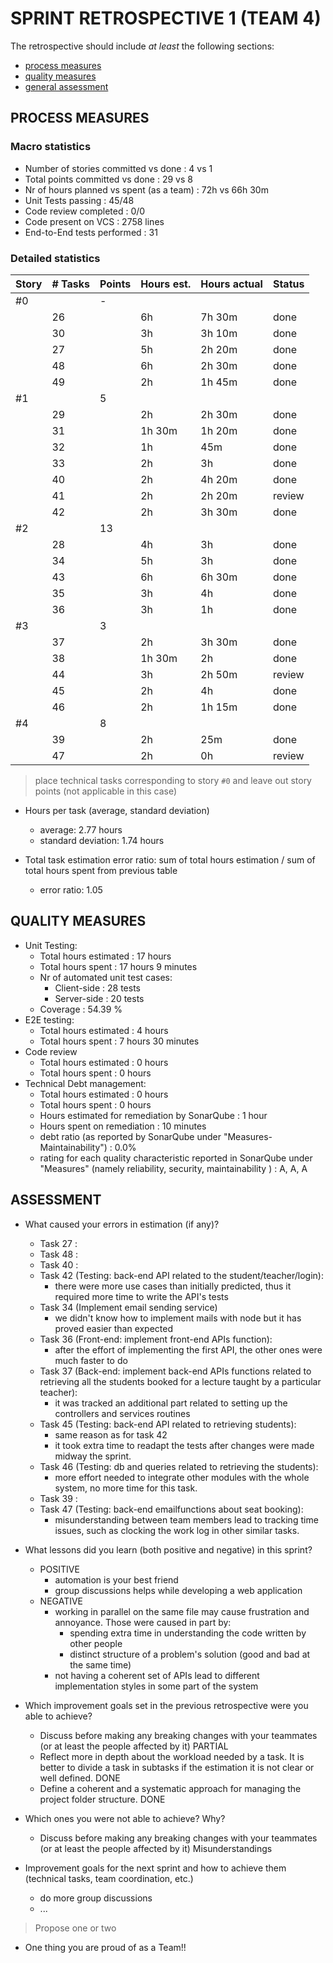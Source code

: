 SPRINT RETROSPECTIVE 1 (TEAM 4)
=====================================

The retrospective should include _at least_ the following
sections:

- [process measures](#process-measures)
- [quality measures](#quality-measures)
- [general assessment](#assessment)

## PROCESS MEASURES 

### Macro statistics

- Number of stories committed vs done : 4 vs 1
- Total points committed vs done : 29 vs 8
- Nr of hours planned vs spent (as a team) : 72h vs 66h 30m
- Unit Tests passing : 45/48
- Code review completed : 0/0
- Code present on VCS : 2758 lines
- End-to-End tests performed : 31

### Detailed statistics

| Story  | # Tasks | Points | Hours est. | Hours actual | Status |
|--------|---------|--------|------------|--------------|--------|
| #0   |         |    -   |            |              |        |
| | 26 | | 6h | 7h 30m | done   | 
| | 30 | | 3h | 3h 10m | done   |
| | 27 | | 5h | 2h 20m | done   |
| | 48 | | 6h | 2h 30m | done   |
| | 49 | | 2h | 1h 45m | done   |
| #1 | | 5  |        |      | |
| | 29 | | 2h | 2h 30m | done | 
| | 31 | | 1h 30m | 1h 20m | done | 
| | 32 | | 1h | 45m    | done   | 
| | 33 | | 2h | 3h     | done   | 
| | 40 | | 2h | 4h 20m | done   | 
| | 41 | | 2h | 2h 20m | review | 
| | 42 | | 2h | 3h 30m | done | 
| #2 | | 13 | | | |
| | 28 | | 4h | 3h     | done | 
| | 34 | | 5h | 3h     | done | 
| | 43 | | 6h | 6h 30m | done | 
| | 35 | | 3h | 4h     | done | 
| | 36 | | 3h | 1h     | done | 
| #3 | | 3 | | |     |
| | 37 | | 2h | 3h 30m | done |
| | 38 | | 1h 30m | 2h | done |
| | 44 | | 3h | 2h 50m | review |
| | 45 | | 2h | 4h     | done |
| | 46 | | 2h | 1h 15m | done |
| #4 | | 8 | | | |
| | 39 | | 2h | 25m    | done |
| | 47 | | 2h | 0h     | review |

> place technical tasks corresponding to story `#0` and leave out story points (not applicable in this case)

- Hours per task (average, standard deviation)
  - average: 2.77 hours
  - standard deviation: 1.74 hours 

- Total task estimation error ratio: sum of total hours estimation / sum of total hours spent from previous table
  - error ratio: 1.05 

## QUALITY MEASURES 

- Unit Testing:
  - Total hours estimated : 17 hours
  - Total hours spent : 17 hours 9 minutes
  - Nr of automated unit test cases:
    - Client-side : 28 tests
    - Server-side : 20 tests
  - Coverage : 54.39 %
- E2E testing:
  - Total hours estimated : 4 hours
  - Total hours spent : 7 hours 30 minutes
- Code review 
  - Total hours estimated : 0 hours
  - Total hours spent : 0 hours
- Technical Debt management:
  - Total hours estimated : 0 hours
  - Total hours spent : 0 hours
  - Hours estimated for remediation by SonarQube : 1 hour
  - Hours spent on remediation : 10 minutes
  - debt ratio (as reported by SonarQube under "Measures-Maintainability") : 0.0%
  - rating for each quality characteristic reported in SonarQube under "Measures" (namely reliability, security, maintainability ) : A, A, A

## ASSESSMENT

- What caused your errors in estimation (if any)?
  - Task 27 :
  - Task 48 :
  - Task 40 :
  - Task 42 (Testing: back-end API related to the student/teacher/login): 
    - there were more use cases than initially predicted, thus it required more time to write the API's tests
  - Task 34 (Implement email sending service)
    - we didn't know how to implement mails with node but it has proved easier than expected
  - Task 36 (Front-end: implement front-end APIs function):
    - after the effort of implementing the first API, the other ones were much faster to do
  - Task 37 (Back-end: implement back-end APIs functions related to retrieving all the students booked for a lecture taught by a particular teacher): 
    - it was tracked an additional part related to setting up the controllers and services routines
  - Task 45 (Testing: back-end API related to retrieving students): 
    - same reason as for task 42
    - it took extra time to readapt the tests after changes were made midway the sprint.
  - Task 46 (Testing: db and queries related to retrieving the students): 
    - more effort needed to integrate other modules with the whole system, no more time for this task. 
  - Task 39 : 
  - Task 47 (Testing: back-end emailfunctions about seat booking): 
    - misunderstanding between team members lead to tracking time issues, such as clocking the work log in other similar tasks.

- What lessons did you learn (both positive and negative) in this sprint?
  - POSITIVE
    - automation is your best friend
    - group discussions helps while developing a web application
  - NEGATIVE
    - working in parallel on the same file may cause frustration and annoyance. Those were caused in part by:
      - spending extra time in understanding the code written by other people
      - distinct structure of a problem's solution (good and bad at the same time)
    - not having a coherent set of APIs lead to different implementation styles in some part of the system

- Which improvement goals set in the previous retrospective were you able to achieve? 
  - Discuss before making any breaking changes with your
teammates (or at least the people affected by it)
PARTIAL
  - Reflect more in depth about the workload needed by a
task. It is better to divide a task in subtasks if the
estimation it is not clear or well defined.
DONE
  - Define a coherent and a systematic approach for managing
the project folder structure.
DONE

- Which ones you were not able to achieve? Why?
  - Discuss before making any breaking changes with your
teammates (or at least the people affected by it)
Misunderstandings

- Improvement goals for the next sprint and how to achieve them (technical tasks, team coordination, etc.)
  - do more group discussions
  - ...

> Propose one or two

- One thing you are proud of as a Team!!
